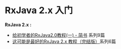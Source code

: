 # RxJava 2.x 入门



**RxJava 2.x :**   

- [给初学者的RxJava2.0教程(一) - 简书](http://www.jianshu.com/p/464fa025229e "给初学者的RxJava2.0教程(一) - 简书") 系列9篇
- [这可能是最好的RxJava 2.x 教程（完结版）](http://www.apkbus.com/blog-898535-68185.html )系列6篇





